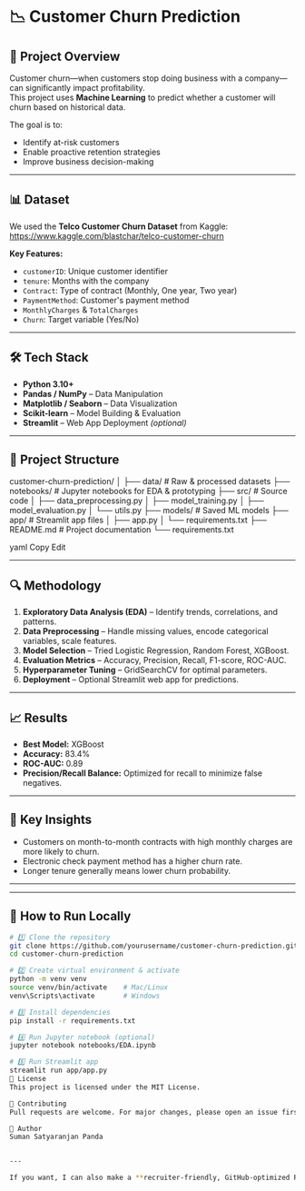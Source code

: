 # 📉 Customer Churn Prediction

## 🚀 Project Overview
Customer churn—when customers stop doing business with a company—can significantly impact profitability.  
This project uses **Machine Learning** to predict whether a customer will churn based on historical data.  

The goal is to:
- Identify at-risk customers
- Enable proactive retention strategies
- Improve business decision-making

---

## 📊 Dataset
We used the **Telco Customer Churn Dataset** from Kaggle:  
https://www.kaggle.com/blastchar/telco-customer-churn

**Key Features:**
- `customerID`: Unique customer identifier
- `tenure`: Months with the company
- `Contract`: Type of contract (Monthly, One year, Two year)
- `PaymentMethod`: Customer's payment method
- `MonthlyCharges` & `TotalCharges`
- `Churn`: Target variable (Yes/No)

---

## 🛠 Tech Stack
- **Python 3.10+**
- **Pandas / NumPy** – Data Manipulation
- **Matplotlib / Seaborn** – Data Visualization
- **Scikit-learn** – Model Building & Evaluation
- **Streamlit** – Web App Deployment *(optional)*

---

## 📂 Project Structure
customer-churn-prediction/
│
├── data/ # Raw & processed datasets
├── notebooks/ # Jupyter notebooks for EDA & prototyping
├── src/ # Source code
│ ├── data_preprocessing.py
│ ├── model_training.py
│ ├── model_evaluation.py
│ └── utils.py
├── models/ # Saved ML models
├── app/ # Streamlit app files
│ ├── app.py
│ └── requirements.txt
├── README.md # Project documentation
└── requirements.txt

yaml
Copy
Edit

---

## 🔍 Methodology
1. **Exploratory Data Analysis (EDA)** – Identify trends, correlations, and patterns.
2. **Data Preprocessing** – Handle missing values, encode categorical variables, scale features.
3. **Model Selection** – Tried Logistic Regression, Random Forest, XGBoost.
4. **Evaluation Metrics** – Accuracy, Precision, Recall, F1-score, ROC-AUC.
5. **Hyperparameter Tuning** – GridSearchCV for optimal parameters.
6. **Deployment** – Optional Streamlit web app for predictions.

---

## 📈 Results
- **Best Model:** XGBoost
- **Accuracy:** 83.4%
- **ROC-AUC:** 0.89
- **Precision/Recall Balance:** Optimized for recall to minimize false negatives.

---

## 🎯 Key Insights
- Customers on month-to-month contracts with high monthly charges are more likely to churn.
- Electronic check payment method has a higher churn rate.
- Longer tenure generally means lower churn probability.

---


---

## 📌 How to Run Locally
```bash
# 1️⃣ Clone the repository
git clone https://github.com/yourusername/customer-churn-prediction.git
cd customer-churn-prediction

# 2️⃣ Create virtual environment & activate
python -m venv venv
source venv/bin/activate    # Mac/Linux
venv\Scripts\activate       # Windows

# 3️⃣ Install dependencies
pip install -r requirements.txt

# 4️⃣ Run Jupyter notebook (optional)
jupyter notebook notebooks/EDA.ipynb

# 5️⃣ Run Streamlit app
streamlit run app/app.py
📜 License
This project is licensed under the MIT License.

🤝 Contributing
Pull requests are welcome. For major changes, please open an issue first to discuss your ideas.

👤 Author
Suman Satyaranjan Panda


---

If you want, I can also make a **recruiter-friendly, GitHub-optimized README** with **badges, charts, and visuals** so it looks premium and eye-catching. That will make it stand out way more than a plain text ve
